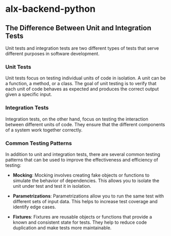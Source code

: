 # alx-backend-python
## The Difference Between Unit and Integration Tests

Unit tests and integration tests are two different types of tests that serve different purposes in software development.

### Unit Tests

Unit tests focus on testing individual units of code in isolation. A unit can be a function, a method, or a class. The goal of unit testing is to verify that each unit of code behaves as expected and produces the correct output given a specific input. 

### Integration Tests

Integration tests, on the other hand, focus on testing the interaction between different units of code. They ensure that the different components of a system work together correctly.

### Common Testing Patterns

In addition to unit and integration tests, there are several common testing patterns that can be used to improve the effectiveness and efficiency of testing:

- **Mocking**: Mocking involves creating fake objects or functions to simulate the behavior of dependencies. This allows you to isolate the unit under test and test it in isolation.

- **Parametrizations**: Parametrizations allow you to run the same test with different sets of input data. This helps to increase test coverage and identify edge cases.

- **Fixtures**: Fixtures are reusable objects or functions that provide a known and consistent state for tests. They help to reduce code duplication and make tests more maintainable.
